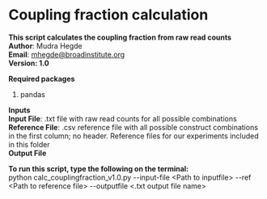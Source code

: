 # Coupling fraction calculation
<b>This script calculates the coupling fraction from raw read counts</b><br/>
<b>Author</b>: Mudra Hegde  
<b>Email</b>: mhegde@broadinstitute.org  
<b>Version: 1.0 </b> 

<b>Required packages</b>
1. pandas

<b>Inputs</b><br/>
<b>Input File</b>: .txt file with raw read counts for all possible combinations <br/>
<b>Reference File</b>: .csv reference file with all possible construct combinations in the first column; no header. Reference files for our experiments included in this folder<br/>
<b>Output File</b><br/>

<b>To run this script, type the following on the terminal:</b><br/>
python calc_couplingfraction_v1.0.py --input-file \<Path to inputfile\> --ref \<Path to reference file\> --outputfile \<.txt output file name\> 